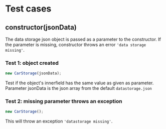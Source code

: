 # Test cases

## **constructor(jsonData)**

The data storage json object is passed as a parameter to the constructor. If the parameter is missing, constructor throws an error `'data storage missing'`.

### Test 1: object created

```js
new CarStorage(jsonData);
```

Test if the object's innerfield has the same value as given as parameter. Parameter jsonData is the json array from the default `datastorage.json`

### Test 2: missing parameter throws an exception

```js
new CarStorage();
```

This will throw an exception `'datastorage missing'`.